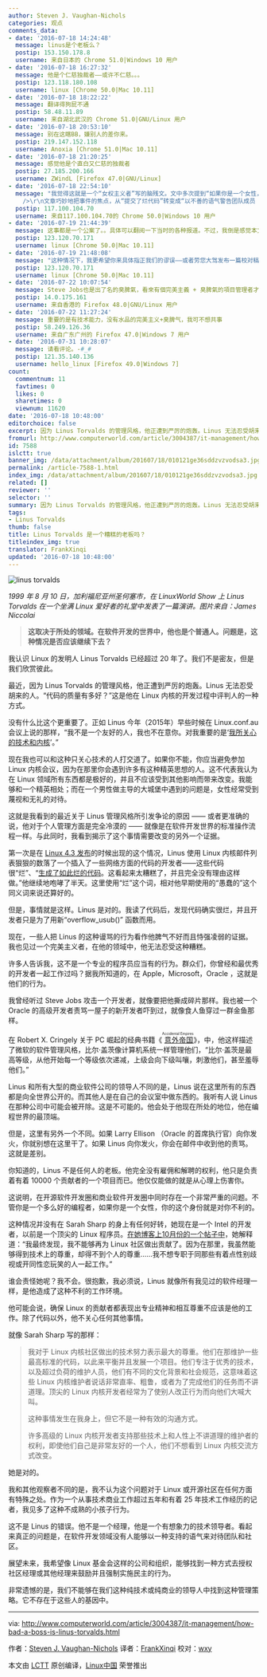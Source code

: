 ```yaml
---
author: Steven J. Vaughan-Nichols
categories: 观点
comments_data:
- date: '2016-07-18 14:24:48'
  message: linus是个老板么？
  postip: 153.150.178.8
  username: 来自日本的 Chrome 51.0|Windows 10 用户
- date: '2016-07-18 16:27:32'
  message: 他是个仁慈独裁者——或许不仁慈。。。
  postip: 123.118.180.108
  username: linux [Chrome 50.0|Mac 10.11]
- date: '2016-07-18 18:22:22'
  message: 翻译得狗屁不通
  postip: 58.48.11.89
  username: 来自湖北武汉的 Chrome 51.0|GNU/Linux 用户
- date: '2016-07-18 20:53:10'
  message: 别在这瞎BB，嫌别人的差你来。
  postip: 219.147.152.118
  username: Anoxia [Chrome 51.0|Mac 10.11]
- date: '2016-07-18 21:20:25'
  message: 感觉他是个直白又仁慈的独裁者
  postip: 27.185.200.166
  username: ZWindL [Firefox 47.0|GNU/Linux]
- date: '2016-07-18 22:54:10'
  message: "我觉得这就是一个“女权主义者”写的脑残文。文中多次提到“如果你是一个女性，你的这个身份就是对你不利的”，这种思想简直有病，你是女性怎么了？就骂不得说不得了是不？就要讲特权了吗？你代码写得烂，你就活该挨骂，忍受不了就退出，谁也不会说你。男性成员也被骂过，不是男女平等吗？怎么的女性就受不了？而不是在这里瞎扯些如果你是女性就咋咋的，我就不信google,微软等企业里没有骂过女员工？<br
    />\r\n文章巧妙地把事件的焦点，从“提交了烂代码”转变成“以不善的语气警告团队成员（还强调了下是个女性）”，真是会转移话题。你不提交烂代"
  postip: 117.100.104.70
  username: 来自117.100.104.70的 Chrome 50.0|Windows 10 用户
- date: '2016-07-19 21:44:39'
  message: 这事都是一个公案了。。具体可以翻阅一下当时的各种报道。不过，我倒是感觉本文作者有偏袒 Linus 的倾向。
  postip: 123.120.70.171
  username: linux [Chrome 50.0|Mac 10.11]
- date: '2016-07-19 21:48:08'
  message: "这种情况下，我更希望你来具体指正我们的谬误——或者劳您大驾发布一篇校对稿。<br />\r\n<br />\r\n对英语来说，我不如对计算机更有把握——这篇我也觉得有些地方有存疑和不确定的地方，只是尽力去做好。我想译者也是这样想的。肯定会有词不达意的地方，因此，希望能切实指正，而不是一句“狗屁不通”就好了。"
  postip: 123.120.70.171
  username: linux [Chrome 50.0|Mac 10.11]
- date: '2016-07-22 10:07:54'
  message: Steve Jobs也是出了名的臭脾氣，看來有個完美主義 + 臭脾氣的項目管理者才能使手下的project成功
  postip: 14.0.175.161
  username: 来自香港的 Firefox 48.0|GNU/Linux 用户
- date: '2016-07-22 11:27:24'
  message: 重要的是有技术能力，没有水品的完美主义+臭脾气，我可不想共事
  postip: 58.249.126.36
  username: 来自广东广州的 Firefox 47.0|Windows 7 用户
- date: '2016-07-31 10:28:07'
  message: 请看评论。-#_#
  postip: 121.35.140.136
  username: hello_linux [Firefox 49.0|Windows 7]
count:
  commentnum: 11
  favtimes: 0
  likes: 0
  sharetimes: 0
  viewnum: 11620
date: '2016-07-18 10:48:00'
editorchoice: false
excerpt: 因为 Linus Torvalds 的管理风格，他正遭到严厉的炮轰。Linus 无法忍受胡来的人。“代码的质量有多好？”这是他在 Linux 内核的开发过程中评判人的一种方式。
fromurl: http://www.computerworld.com/article/3004387/it-management/how-bad-a-boss-is-linus-torvalds.html
id: 7588
islctt: true
banner_img: /data/attachment/album/201607/18/010121ge36sddzvzvodsa3.jpg
permalink: /article-7588-1.html
index_img: /data/attachment/album/201607/18/010121ge36sddzvzvodsa3.jpg.thumb.jpg
related: []
reviewer: ''
selector: ''
summary: 因为 Linus Torvalds 的管理风格，他正遭到严厉的炮轰。Linus 无法忍受胡来的人。“代码的质量有多好？”这是他在 Linux 内核的开发过程中评判人的一种方式。
tags:
- Linus Torvalds
thumb: false
title: Linus Torvalds 是一个糟糕的老板吗？
titleindex_img: true
translator: FrankXinqi
updated: '2016-07-18 10:48:00'
---
```


![linus torvalds](/data/attachment/album/201607/18/010121ge36sddzvzvodsa3.jpg)


*1999 年 8 月 10 日，加利福尼亚州圣何塞市，在 LinuxWorld Show 上 Linus Torvalds 在一个坐满 Linux 爱好者的礼堂中发表了一篇演讲。图片来自：James Niccolai*



> 
> **这取决于所处的领域。在软件开发的世界中，他也是个普通人。问题是，这种情况是否应该继续下去？**
> 
> 
> 


我认识 Linux 的发明人 Linus Torvalds 已经超过 20 年了。我们不是密友，但是我们欣赏彼此。


最近，因为 Linus Torvalds 的管理风格，他正遭到严厉的炮轰。Linus 无法忍受胡来的人。“代码的质量有多好？”这是他在 Linux 内核的开发过程中评判人的一种方式。


没有什么比这个更重要了。正如 Linus 今年（2015年）早些时候在 Linux.conf.au 会议上说的那样，“我不是一个友好的人，我也不在意你。对我重要的是‘[我所关心的技术和内核](http://www.computerworld.com/article/2874475/linus-torvalds-diversity-gaffe-brings-out-the-best-and-worst-of-the-open-source-world.html)’。”


现在我也可以和这种只关心技术的人打交道了。如果你不能，你应当避免参加 Linux 内核会议，因为在那里你会遇到许多有这种精英思想的人。这不代表我认为在 Linux 领域所有东西都是极好的，并且不应该受到其他影响而带来改变。我能够和一个精英相处；而在一个男性做主导的大城堡中遇到的问题是，女性经常受到蔑视和无礼的对待。


这就是我看到的最近关于 Linus 管理风格所引发争论的原因 —— 或者更准确的说，他对于个人管理方面是完全冷漠的 —— 就像是在软件开发世界的标准操作流程一样。与此同时，我看到揭示了这个事情需要改变的另外一个证据。


第一次是在 [Linux 4.3 发布](http://www.zdnet.com/article/linux-4-3-released-after-linus-torvalds-scraps-brain-damage-code/)的时候出现的这个情况，Linus 使用 Linux 内核邮件列表狠狠的数落了一个插入了一些网络方面的代码的开发者——这些代码很“烂”、“[生成了如此烂的代码](http://lkml.iu.edu/hypermail/linux/kernel/1510.3/02866.html)。这看起来太糟糕了，并且完全没有理由这样做。”他继续地咆哮了半天。这里使用“烂”这个词，相对他早期使用的“愚蠢的”这个同义词来说还算好的。


但是，事情就是这样。Linus 是对的。我读了代码后，发现代码确实很烂，并且开发者只是为了用新“overflow\_usub()” 函数而用。


现在，一些人把 Linus 的这种谩骂的行为看作他脾气不好而且恃强凌弱的证据。我也见过一个完美主义者，在他的领域中，他无法忍受这种糟糕。


许多人告诉我，这不是一个专业的程序员应当有的行为。群众们，你曾经和最优秀的开发者一起工作过吗？据我所知道的，在 Apple，Microsoft，Oracle ，这就是他们的行为。


我曾经听过 Steve Jobs 攻击一个开发者，就像要把他撕成碎片那样。我也被一个 Oracle 的高级开发者责骂一屋子的新开发者吓到过，就像食人鱼穿过一群金鱼那样。


在 Robert X. Cringely 关于 PC 崛起的经典书籍《<ruby> <a href="https://www.amazon.cn/Accidental-Empires-Cringely-Robert-X/dp/0887308554/479-5308016-9671450?ie=UTF8&amp;qid=1447101469&amp;ref_=sr_1_1&amp;tag=geo-23">  意外帝国 </a> <rp>  （ </rp> <rt>  Accidental Empires </rt> <rp>  ） </rp></ruby>》，中，他这样描述了微软的软件管理风格，比尔·盖茨像计算机系统一样管理他们，“比尔·盖茨是最高等级，从他开始每一个等级依次递减，上级会向下级叫嚷，刺激他们，甚至羞辱他们。”


Linus 和所有大型的商业软件公司的领导人不同的是，Linus 说在这里所有的东西都是向全世界公开的。而其他人是在自己的会议室中做东西的。我听有人说 Linus 在那种公司中可能会被开除。这是不可能的。他会处于他现在所处的地位，他在编程世界的最顶端。


但是，这里有另外一个不同。如果 Larry Ellison （Oracle 的首席执行官）向你发火，你就别想在这里干了。如果 Linus 向你发火，你会在邮件中收到他的责骂。这就是差别。


你知道的，Linus 不是任何人的老板。他完全没有雇佣和解聘的权利，他只是负责着有着 10000 个贡献者的一个项目而已。他仅仅能做的就是从心理上伤害你。


这说明，在开源软件开发圈和商业软件开发圈中同时存在一个非常严重的问题。不管你是一个多么好的编程者，如果你是一个女性，你的这个身份就是对你不利的。


这种情况并没有在 Sarah Sharp 的身上有任何好转，她现在是一个 Intel 的开发者，以前是一个顶尖的 Linux 程序员。[在她博客上10月份的一个帖子中](http://sarah.thesharps.us/2015/10/05/closing-a-door/)，她解释道：“我最终发现，我不能够再为 Linux 社区做出贡献了。因为在那里，我虽然能够得到技术上的尊重，却得不到个人的尊重……我不想专职于同那些有着点性别歧视或开同性恋玩笑的人一起工作。”


谁会责怪她呢？我不会。很抱歉，我必须说，Linus 就像所有我见过的软件经理一样，是他造成了这种不利的工作环境。


他可能会说，确保 Linux 的贡献者都表现出专业精神和相互尊重不应该是他的工作。除了代码以外，他不关心任何其他事情。


就像 Sarah Sharp 写的那样：



> 
> 我对于 Linux 内核社区做出的技术努力表示最大的尊重。他们在那维护一些最高标准的代码，以此来平衡并且发展一个项目。他们专注于优秀的技术，以及超过负荷的维护人员，他们有不同的文化背景和社会规范，这意味着这些 Linux 内核维护者说话非常直率、粗鲁，或者为了完成他们的任务而不讲道理。顶尖的 Linux 内核开发者经常为了使别人改正行为而向他们大喊大叫。
> 
> 
> 这种事情发生在我身上，但它不是一种有效的沟通方式。
> 
> 
> 许多高级的 Linux 内核开发者支持那些技术上和人性上不讲道理的维护者的权利，即使他们自己是非常友好的一个人，他们不想看到 Linux 内核交流方式改变。
> 
> 
> 


她是对的。


我和其他观察者不同的是，我不认为这个问题对于 Linux 或开源社区在任何方面有特殊之处。作为一个从事技术商业工作超过五年和有着 25 年技术工作经历的记者，我见多了这种不成熟的小孩子行为。


这不是 Linus 的错误。他不是一个经理，他是一个有想象力的技术领导者。看起来真正的问题是，在软件开发领域没有人能够以一种支持的语气来对待团队和社区。


展望未来，我希望像 Linux 基金会这样的公司和组织，能够找到一种方式去授权社区经理或其他经理来鼓励并且强制实施民主的行为。


非常遗憾的是，我们不能够在我们这种纯技术或纯商业的领导人中找到这种管理策略。它不存在于这些人的基因中。




---


via: <http://www.computerworld.com/article/3004387/it-management/how-bad-a-boss-is-linus-torvalds.html>


作者：[Steven J. Vaughan-Nichols](http://www.computerworld.com/author/Steven-J.-Vaughan_Nichols/) 译者：[FrankXinqi](https://github.com/FrankXinqi) 校对：[wxy](https://github.com/wxy)


本文由 [LCTT](https://github.com/LCTT/TranslateProject) 原创编译，[Linux中国](https://linux.cn/) 荣誉推出